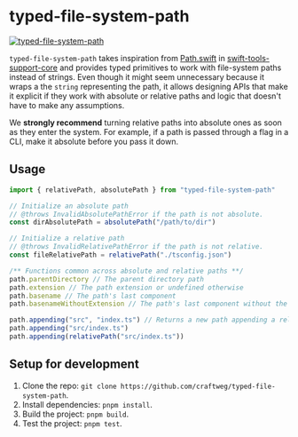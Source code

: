 # typed-file-system-path

[![typed-file-system-path](https://github.com/craftweg/typed-file-system-path/actions/workflows/typed-file-system-path.yml/badge.svg)](https://github.com/craftweg/typed-file-system-path/actions/workflows/typed-file-system-path.yml)

`typed-file-system-path` takes inspiration from [Path.swift](https://github.com/apple/swift-tools-support-core/blob/main/Sources/TSCBasic/Path.swift) in [swift-tools-support-core](https://github.com/apple/swift-tools-support-core/blob/main/Sources/TSCBasic/Path.swift) and provides typed primitives to work with file-system paths instead of strings. Even though it might seem unnecessary because it wraps a the `string` representing the path, it allows designing APIs that make it explicit if they work with absolute or relative paths and logic that doesn't have to make any assumptions.

We **strongly recommend** turning relative paths into absolute ones as soon as they enter the system. For example, if a path is passed through a flag in a CLI, make it absolute before you pass it down.

## Usage


```ts
import { relativePath, absolutePath } from "typed-file-system-path"

// Initialize an absolute path
// @throws InvalidAbsolutePathError if the path is not absolute.
const dirAbsolutePath = absolutePath("/path/to/dir")

// Initialize a relative path
// @throws InvalidRelativePathError if the path is not relative.
const fileRelativePath = relativePath("./tsconfig.json")

/** Functions common across absolute and relative paths **/
path.parentDirectory // The parent directory path
path.extension // The path extension or undefined otherwise
path.basename // The path's last component
path.basenameWithoutExtension // The path's last component without the extension

path.appending("src", "index.ts") // Returns a new path appending a relative path
path.appending("src/index.ts")
path.appending(relativePath("src/index.ts"))
```


## Setup for development

1. Clone the repo: `git clone https://github.com/craftweg/typed-file-system-path`.
2. Install dependencies: `pnpm install`.
3. Build the project: `pnpm build`.
4. Test the project: `pnpm test`.


